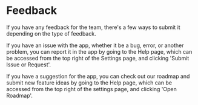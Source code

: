 # Feedback

If you have any feedback for the team, there's a few ways to submit it depending on the type of feedback.

If you have an issue with the app, whether it be a bug, error, or another problem, you can report it in the app by going to the Help page, which can be accessed from the top right of the Settings page, and clicking 'Submit Issue or Request'.

If you have a suggestion for the app, you can check out our roadmap and submit new feature ideas by going to the Help page, which can be accessed from the top right of the settings page, and clicking 'Open Roadmap'.
